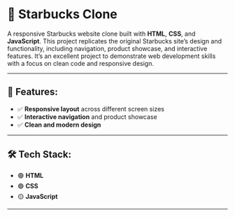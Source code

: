 # 🌟 Starbucks Clone

A responsive Starbucks website clone built with **HTML**, **CSS**, and **JavaScript**. This project replicates the original Starbucks site’s design and functionality, including navigation, product showcase, and interactive features. It’s an excellent project to demonstrate web development skills with a focus on clean code and responsive design.

---

## 🚀 Features:
- ✅ **Responsive layout** across different screen sizes  
- ✅ **Interactive navigation** and product showcase  
- ✅ **Clean and modern design**

---

## 🛠️ Tech Stack:
- 🟢 **HTML**
- 🟣 **CSS**
- 🟡 **JavaScript**

---
